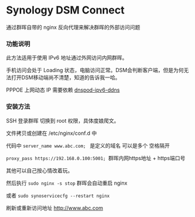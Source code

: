 # Synology DSM Connect

通过群晖自带的 nginx 反向代理来解决群晖的外部访问问题

### 功能说明

此方法适用于使用 IPv6 地址通过外网访问内网群晖。

手机访问会处于 Loading 状态，电脑访问正常。DSM会判断客户端，但是为何无法打开DSM移动端尚不清楚，知道的告诉我一哈。

PPPOE 上网动态 IP 需要依赖 [dnspod-ipv6-ddns](https://github.com/thxplus/dnspod-ipv6-ddns)

### 安装方法

SSH 登录群晖 切换到 root 权限，具体度娘爬文。

文件拷贝或创建在 /etc/nginx/conf.d 中



代码中 `server_name www.abc.com; ` 是定义的域名 可以是多个 空格隔开

`proxy_pass https://192.168.0.100:5001; `群晖内网https地址 + https端口号 

其他可以自己按心情改着玩。

然后执行 `sudo nginx -s stop` 群晖会自动重启 nginx

或者 `sudo synoservicecfg --restart nginx` 

刷新或重新访问地址 http://www.abc.com
